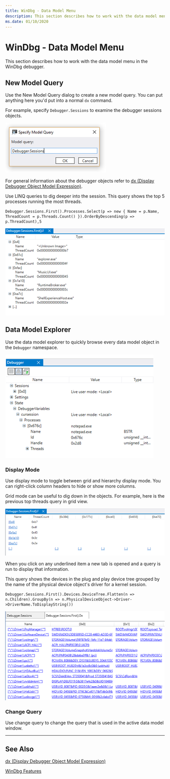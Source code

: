 ```yaml
---
title: WinDbg - Data Model Menu
description: This section describes how to work with the data model menu in the WinDbg debugger.
ms.date: 01/10/2020
---
```


# WinDbg - Data Model Menu

This section describes how to work with the data model menu in the WinDbg debugger.

## New Model Query

Use the New Model Query dialog to create a new model query. You can put anything here you'd put into a normal `dx` command.

For example, specify `Debugger.Sessions` to examine the debugger sessions objects. 

![New data model query dialog box.](images/windbgx-data-model-new-model-dialog.png)

For general information about the debugger objects refer to [dx (Display Debugger Object Model Expression)](dx--display-visualizer-variables-.md).

Use LINQ queries to dig deeper into the session. This query shows the top 5 processes running the most threads. 

```dbgcmd
Debugger.Sessions.First().Processes.Select(p => new { Name = p.Name, ThreadCount = p.Threads.Count() }).OrderByDescending(p => p.ThreadCount),5
```

![Data model explore window showing process and threads.](images/windbgx-data-model-process-threads.png)

## Data Model Explorer

Use the data model explorer to quickly browse every data model object in the `Debugger` namespace.

![Data model explorer window showing debug object sessions.](images/windbgx-data-model-explore-window.png)

### Display Mode

Use display mode to toggle between grid and hierarchy display mode. You can right-click column headers to hide or show more columns.

Grid mode can be useful to dig down in the objects. For example, here is the previous top threads query in grid view. 

![Data model explore window showing top threads.](images/windbgx-data-model-process-threads-grid.png)

When you click on any underlined item a new tab is opened and a query is run to display that information.

This query shows the devices in the plug and play device tree grouped by the name of the physical device object's driver for a kernel session.

```dbgcmd
Debugger.Sessions.First().Devices.DeviceTree.Flatten(n => n.Children).GroupBy(n => n.PhysicalDeviceObject->Driver->DriverName.ToDisplayString()) 
```

![Data model explore window showing plug and play device tree in a grid view.](images/windbgx-data-model-pnp-device.png)

### Change Query

Use change query to change the query that is used in the active data model window.

---

## See Also

[dx (Display Debugger Object Model Expression)](dx--display-visualizer-variables-.md)

[WinDbg Features](../debugger/debugging-using-windbg-preview.md)
